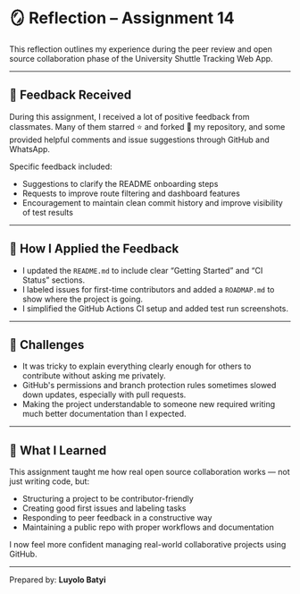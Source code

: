 
# 🪞 Reflection – Assignment 14

This reflection outlines my experience during the peer review and open source collaboration phase of the University Shuttle Tracking Web App.

---

## 👥 Feedback Received

During this assignment, I received a lot of positive feedback from classmates. Many of them starred ⭐ and forked 🍴 my repository, and some provided helpful comments and issue suggestions through GitHub and WhatsApp.

Specific feedback included:
- Suggestions to clarify the README onboarding steps
- Requests to improve route filtering and dashboard features
- Encouragement to maintain clean commit history and improve visibility of test results

---

## 🔧 How I Applied the Feedback

- I updated the `README.md` to include clear “Getting Started” and “CI Status” sections.
- I labeled issues for first-time contributors and added a `ROADMAP.md` to show where the project is going.
- I simplified the GitHub Actions CI setup and added test run screenshots.

---

## 🤯 Challenges

- It was tricky to explain everything clearly enough for others to contribute without asking me privately.
- GitHub's permissions and branch protection rules sometimes slowed down updates, especially with pull requests.
- Making the project understandable to someone new required writing much better documentation than I expected.

---

## 🌱 What I Learned

This assignment taught me how real open source collaboration works — not just writing code, but:
- Structuring a project to be contributor-friendly
- Creating good first issues and labeling tasks
- Responding to peer feedback in a constructive way
- Maintaining a public repo with proper workflows and documentation

I now feel more confident managing real-world collaborative projects using GitHub.

---

Prepared by: **Luyolo Batyi**
